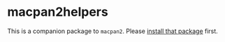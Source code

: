 # macpan2helpers

This is a companion package to `macpan2`. Please [install that package](https://github.com/canmod/macpan2#installation) first.

